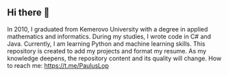 ## Hi there 👋
In 2010, I graduated from Kemerovo University with a degree in applied mathematics and informatics.
During my studies, I wrote code in C# and Java.
Currently, I am learning Python and machine learning skills.
This repository is created to add my projects and format my resume.
As my knowledge deepens, the repository content and its quality will change.
How to reach me: https://t.me/PaulusLop

<!--
**PaulusValerius/PaulusValerius** is a ✨ _special_ ✨ repository because its `README.md` (this file) appears on your GitHub profile.

Here are some ideas to get you started:

- 🔭 I’m currently working on ...
- 🌱 I’m currently learning ...
- 👯 I’m looking to collaborate on ...
- 🤔 I’m looking for help with ...
- 💬 Ask me about ...
- 📫 How to reach me: ...
- 😄 Pronouns: ...
- ⚡ Fun fact: ...
-->
